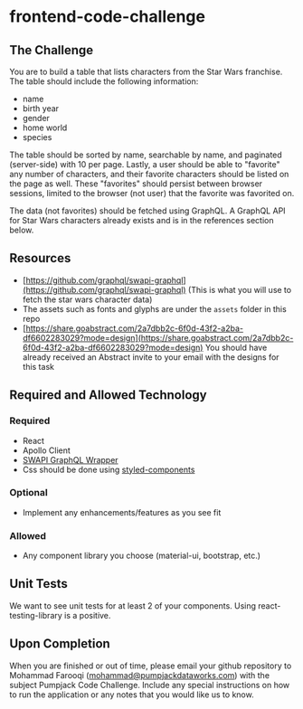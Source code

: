 # frontend-code-challenge


## The Challenge  
  
You are to build a table that lists characters from the Star Wars franchise. The table should include the following information:  
  
- name  
- birth year  
- gender  
- home world  
- species  
  
The table should be sorted by name, searchable by name, and paginated (server-side) with 10 per page. Lastly, a user should be able to "favorite" any number of characters, and their favorite characters should be listed on the page as well. These "favorites" should persist between browser sessions, limited to the browser (not user) that the favorite was favorited on.  
  
The data (not favorites) should be fetched using GraphQL. A GraphQL API for Star Wars characters already exists and is in the references section below.  
  
## Resources  
  
- [https://github.com/graphql/swapi-graphql](https://github.com/graphql/swapi-graphql) (This is what you will use to fetch the star wars character data)
- The assets such as fonts and glyphs are under the `assets` folder in this repo
- [https://share.goabstract.com/2a7dbb2c-6f0d-43f2-a2ba-df6602283029?mode=design](https://share.goabstract.com/2a7dbb2c-6f0d-43f2-a2ba-df6602283029?mode=design) You should have already received an Abstract invite to your email with the designs for this task 
  
## Required and Allowed Technology  
  
### Required  
  
- React  
- Apollo Client  
- [SWAPI GraphQL Wrapper](https://github.com/graphql/swapi-graphql)  
- Css should be done using [styled-components](https://styled-components.com/)  

### Optional

- Implement any enhancements/features as you see fit
  
### Allowed  
  
- Any component library you choose (material-ui, bootstrap, etc.)  
  
## Unit Tests  
  
We want to see unit tests for at least 2 of your components. Using react-testing-library is a positive.  
  
## Upon Completion  
  
When you are finished or out of time, please email your github repository to Mohammad Farooqi (mohammad@pumpjackdataworks.com) with the subject Pumpjack Code Challenge. Include any special instructions on how to run the application or any notes that you would like us to know.
